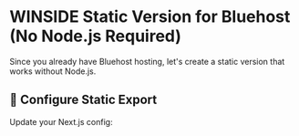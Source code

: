 # WINSIDE Static Version for Bluehost (No Node.js Required)

Since you already have Bluehost hosting, let's create a static version that works without Node.js.

## 🔧 Configure Static Export

Update your Next.js config:
